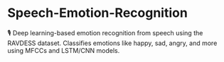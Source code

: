 # Speech-Emotion-Recognition
🎙️ Deep learning-based emotion recognition from speech using the RAVDESS dataset. Classifies emotions like happy, sad, angry, and more using MFCCs and LSTM/CNN models.
